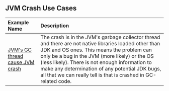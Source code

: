 JVM Crash Use Cases
-------------------

| **Example Name** | **Description** |
|:-----------|:-----------|
|[JVM's GC thread cause JVM crash](hs_err_pid7292.log)|The crash is in the JVM's garbage collector thread and there are not native libraries loaded other than JDK and OS ones. This means the problem can only be a bug in the JVM (more likely) or the OS (less likely). There is not enough information to make any determination of any potential JDK bugs, all that we can really tell is that is crashed in GC-related code.|
